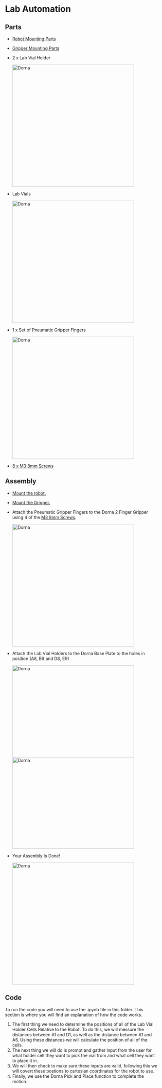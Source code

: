# **Lab Automation**

## **Parts**
 * [Robot Mounting Parts](https://github.com/dorna-robotics/education/blob/main/mount_robot/README.md#parts)

 * [Gripper Mounting Parts](https://github.com/dorna-robotics/education/blob/main/attach_two_finger_pneumatic_gripper/README.md#parts)

 * 2 x Lab Vial Holder

   <img src="https://i.imgur.com/MbY7aJw.jpeg" alt="Dorna" width ="400"/>

 * Lab Vials

   <img src="https://i.imgur.com/iZYnaa3.jpeg" alt="Dorna" width ="400"/>
 
 * 1 x Set of Pneumatic Gripper Fingers
 
   <img src="https://i.imgur.com/eIwONke.jpeg" alt="Dorna" width ="400"/>
 
 * [8 x M3 8mm Screws](https://www.mcmaster.com/91290A113/)

## **Assembly**

 * [Mount the robot.](https://github.com/dorna-robotics/education/blob/main/mount_robot/README.md#assembly)
   
 * [Mount the Gripper.](https://github.com/dorna-robotics/education/blob/main/attach_two_finger_pneumatic_gripper/README.md#assembly)

 * Attach the Pneumatic Gripper Fingers to the Dorna 2 Finger Gripper using 4 of the [M3 8mm Screws](https://www.mcmaster.com/91290A113/).

   <img src="https://i.imgur.com/qICma2g.jpeg" alt="Dorna" width ="400"/>

 * Attach the Lab Vial Holders to the Dorna Base Plate to the holes in position (A8, B9 and D8, E9)

   <img src="https://i.imgur.com/rmLVyGH.jpeg" alt="Dorna" Height ="300" Width="400"/>
   <img src="https://i.imgur.com/gDl34yZ.jpeg" alt="Dorna" Height ="300" Width="400"/>

* Your Assembly Is Done!
  
   <img src="https://i.imgur.com/9lVQlcO.jpeg" alt="Dorna" width ="400"/>

## **Code**
To run the code you will need to use the .ipynb file in this folder. This section is where you will find an explanation of how the code works.

 1. The first thing we need to determine the positions of all of the Lab Vial Holder Cells Relative to the Robot. To do this, we will messure the distances between A1 and D1, as well as the distance between A1 and A6. Using these distances we will calculate the position of all of the cells.
 2. The next thing we will do is prompt and gather input from the user for what holder cell they want to pick the vial from and what cell they want to place it in.
 3. We will then check to make sure these inputs are valid, following this we will covert these postions to cartesian coordinates for the robot to use.
 4. Finally, we use the Dorna Pick and Place function to complete the motion.

